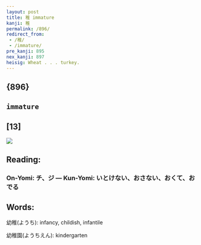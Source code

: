 ```yaml
---
layout: post
title: 稚 immature
kanji: 稚
permalink: /896/
redirect_from:
 - /稚/
 - /immature/
pre_kanji: 895
nex_kanji: 897
heisig: Wheat . . . turkey.
---
```


## {896}

## `immature`

## [13]

<div class="stroke"><img src="E7A89A.png" /></div>

## Reading:

### On-Yomi: チ、ジ &mdash; Kun-Yomi: いとけない、おさない、おくて、おでる

## Words:

幼稚(ようち): infancy, childish, infantile

幼稚園(ようちえん): kindergarten
